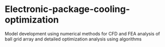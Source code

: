 # Electronic-package-cooling-optimization
Model development using numerical methods for CFD and FEA analysis of ball grid array and detailed optimization analysis using algorithms

